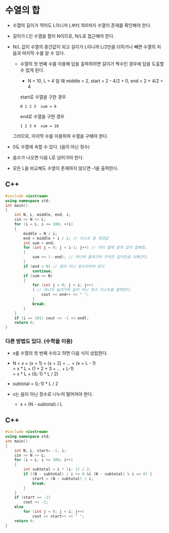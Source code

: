 # 수열의 합
* 수열의 길이가 적어도 L이니까 L부터 100까지 수열이 존재를 확인해야 한다.

* 길이가 L인 수열을 합이 N이므로, N/L로 접근해야 한다.
* N/L 값이 수열의 중간값이 되고 길이가 L이니까 L/2만큼 더하거나 빼면 수열의 처음과 마지막 수를 알 수 있다.
  * 수열의 첫 번째 수를 이용해 답을 출력하려면 길이가 짝수인 경우에 답을 도출할 수 없게 된다.  
  
    * N = 10, L = 4 일 때 middle = 2, start = 2 - 4/2 = 0, end = 2 + 4/2 = 4
    
    start로 수열을 구한 경우
    ```
    0 1 2 3  sum = 6
    ```
    end로 수열을 구한 경우
    ```
    1 2 3 4  sum = 10
    ```
  그러므로, 마지막 수를 이용하여 수열을 구해야 한다.  
* 0도 수열에 속할 수 있다. (음이 아닌 정수)

* 음수가 나오면 다음 L로 넘어가야 한다.

* 모든 L을 비교해도 수열이 존재하지 않으면 -1을 출력한다.  

## C++
```c++
#include <iostream>
using namespace std;
int main()
{
    int N, L, middle, end, i;
    cin >> N >> L;
    for (i = L; i <= 100; ++i)
    {
        middle = N / i; 
        end = middle + i / 2; // 리스트 중 최댓값
        int sum = end;
        for (int j = 0; j < i-1; j++) // 이미 합에 끝의 값이 합해짐.
        {
            sum += (--end); // 하나씩 줄여가며 주어진 길이만큼 더해간다.
        }
        if (end < 0) // 음이 아닌 정수이어야 한다.
            continue;
        if (sum == N)
        {
            for (int j = 0; j < i; j++)
            { // 하나씩 늘려가며 음이 아닌 정수 리스트를 출력한다.
                cout << end++ << " "; 
            }
            break;
        }
    }
    if (i == 101) cout << -1 << endl;
    return 0;
}
```
### 다른 방법도 있다. (수학을 이용)
 * x를 수열의 첫 번째 수라고 하면 다음 식이 성립한다.
* N = x + (x + 1) + (x + 2) + … + (x + L - 1)  
  = x * L + (1 + 2 + 3 + … + L-1)  
  = x * L + ((L-1) * L / 2)  
  
* subtotal = (L-1) * L / 2  
* x는 음이 아닌 정수로 나누어 떨어져야 한다.  
  * x = (N - subtotal) / L

## C++
```c++
#include <iostream>
using namespace std;
int main()
{
    int N, L, start= -1, i;
    cin >> N >> L;
    for (i = L; i <= 100; i++)
    {
        int subtotal = i * (i- 1) / 2;
        if ((N - subtotal) / i >= 0 && (N - subtotal) % i == 0) {
            start = (N - subtotal) / i;
            break;
        }
    }
    if (start == -1)
        cout << -1;
    else
        for (int j = 0; j < i; j++)
            cout << start++ << " ";
    return 0;
}
```
